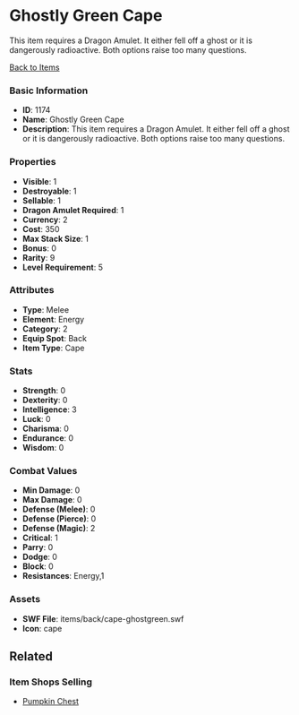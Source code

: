 # Ghostly Green Cape

This item requires a Dragon Amulet. It either fell off a ghost or it is dangerously radioactive. Both options raise too many questions. 

[Back to Items](../items.md)

### Basic Information

- **ID**: 1174
- **Name**: Ghostly Green Cape
- **Description**: This item requires a Dragon Amulet. It either fell off a ghost or it is dangerously radioactive. Both options raise too many questions. 

### Properties

- **Visible**: 1
- **Destroyable**: 1
- **Sellable**: 1
- **Dragon Amulet Required**: 1
- **Currency**: 2
- **Cost**: 350
- **Max Stack Size**: 1
- **Bonus**: 0
- **Rarity**: 9
- **Level Requirement**: 5

### Attributes

- **Type**: Melee
- **Element**: Energy
- **Category**: 2
- **Equip Spot**: Back
- **Item Type**: Cape

### Stats

- **Strength**: 0
- **Dexterity**: 0
- **Intelligence**: 3
- **Luck**: 0
- **Charisma**: 0
- **Endurance**: 0
- **Wisdom**: 0

### Combat Values

- **Min Damage**: 0
- **Max Damage**: 0
- **Defense (Melee)**: 0
- **Defense (Pierce)**: 0
- **Defense (Magic)**: 2
- **Critical**: 1
- **Parry**: 0
- **Dodge**: 0
- **Block**: 0
- **Resistances**: Energy,1

### Assets

- **SWF File**: items/back/cape-ghostgreen.swf
- **Icon**: cape

## Related

### Item Shops Selling

- [Pumpkin Chest](../item-shops/50-pumpkin-chest.md)

